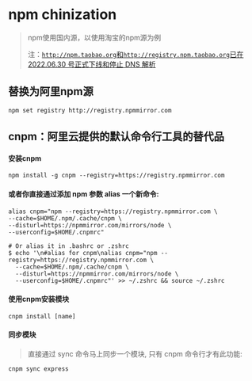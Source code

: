 # npm chinization

> npm使用国内源，以使用淘宝的npm源为例
> 
> 注：[```http://npm.taobao.org```和```http://registry.npm.taobao.org```已在 2022.06.30 号正式下线和停止 DNS 解析](https://developer.aliyun.com/mirror/NPM)

## 替换为阿里npm源

```shell
npm set registry http://registry.npmmirror.com
```

## cnpm：阿里云提供的默认命令行工具的替代品

#### 安装cnpm

```shell
npm install -g cnpm --registry=https://registry.npmmirror.com
```

#### 或者你直接通过添加 npm 参数 alias 一个新命令:

```shell
alias cnpm="npm --registry=https://registry.npmmirror.com \
--cache=$HOME/.npm/.cache/cnpm \
--disturl=https://npmmirror.com/mirrors/node \
--userconfig=$HOME/.cnpmrc"

# Or alias it in .bashrc or .zshrc
$ echo '\n#alias for cnpm\nalias cnpm="npm --registry=https://registry.npmmirror.com \
  --cache=$HOME/.npm/.cache/cnpm \
  --disturl=https://npmmirror.com/mirrors/node \
  --userconfig=$HOME/.cnpmrc"' >> ~/.zshrc && source ~/.zshrc
```

#### 使用cnpm安装模块

```shell
cnpm install [name]
```

#### 同步模块

> 直接通过 sync 命令马上同步一个模块, 只有 cnpm 命令行才有此功能:

```shell
cnpm sync express
```
